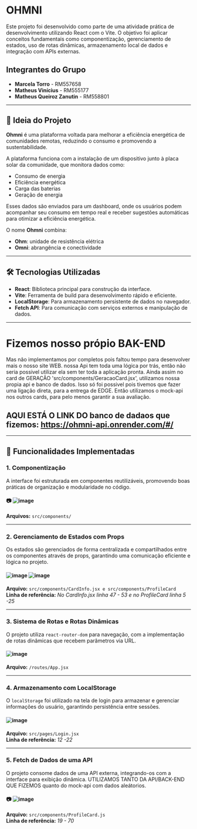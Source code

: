 # OHMNI

Este projeto foi desenvolvido como parte de uma atividade prática de desenvolvimento utilizando React com o Vite. O objetivo foi aplicar conceitos fundamentais como componentização, gerenciamento de estados, uso de rotas dinâmicas, armazenamento local de dados e integração com APIs externas.

## Integrantes do Grupo  
- **Marcela Torro** - RM557658  
- **Matheus Vinícius** - RM555177  
- **Matheus Queiroz Zanutin** - RM558801  

---

## 🌟 Ideia do Projeto  

**Ohmni** é uma plataforma voltada para melhorar a eficiência energética de comunidades remotas, reduzindo o consumo e promovendo a sustentabilidade.  

A plataforma funciona com a instalação de um dispositivo junto à placa solar da comunidade, que monitora dados como:  
- Consumo de energia  
- Eficiência energética  
- Carga das baterias  
- Geração de energia  

Esses dados são enviados para um dashboard, onde os usuários podem acompanhar seu consumo em tempo real e receber sugestões automáticas para otimizar a eficiência energética.  

O nome **Ohmni** combina:  
- **Ohm**: unidade de resistência elétrica  
- **Omni**: abrangência e conectividade  

---

## 🛠️ Tecnologias Utilizadas  
- **React**: Biblioteca principal para construção da interface.  
- **Vite**: Ferramenta de build para desenvolvimento rápido e eficiente.  
- **LocalStorage**: Para armazenamento persistente de dados no navegador.  
- **Fetch API**: Para comunicação com serviços externos e manipulação de dados.  

---
# Fizemos nosso própio BAK-END
Mas não implementamos por completos pois faltou tempo para desenvolver mais o nosso site WEB. nossa Api tem toda uma lógica por trás, então não seria possivel utilizar ela sem ter toda a aplicação pronta.
Ainda assim no card de GERAÇÃO 'src/components/GeracaoCard.jsx', utilizamos nossa propia api e banco de dados. Isso só foi possivel pois tivemos que fazer uma ligação direta, para a entrega de EDGE.
Então utilizamos o mock-api nos outros cards, para pelo menos garantir a sua avaliação.

## AQUI ESTÁ O LINK DO banco de dadaos que fizemos: https://ohmni-api.onrender.com/#/

---

## 📂 Funcionalidades Implementadas  

### **1. Componentização**  
A interface foi estruturada em componentes reutilizáveis, promovendo boas práticas de organização e modularidade no código.  

#### 📷 ![image](https://github.com/user-attachments/assets/09d7ccd7-18c4-41de-a52d-85718d4c581a)
  
**Arquivos:** `src/components/`   

---

### **2. Gerenciamento de Estados com Props**  
Os estados são gerenciados de forma centralizada e compartilhados entre os componentes através de props, garantindo uma comunicação eficiente e lógica no projeto.  

#### ![image](https://github.com/user-attachments/assets/125fa6f9-6b84-4d8b-9347-7cea723ed970) ![image](https://github.com/user-attachments/assets/d0623031-7abd-4b15-bab9-5716bfbbe3e0)


**Arquivo:** `src/components/CardInfo.jsx e src/components/ProfileCard`  
**Linha de referência:** *No CardInfo.jsx linha 47 - 53 e no ProfileCard linha 5 -25*  

---

### **3. Sistema de Rotas e Rotas Dinâmicas**  
O projeto utiliza `react-router-dom` para navegação, com a implementação de rotas dinâmicas que recebem parâmetros via URL.  

#### ![image](https://github.com/user-attachments/assets/912fc0ad-28b8-4ea3-8d3d-053e1173b78f)

**Arquivo:** `/routes/App.jsx`  

---

### **4. Armazenamento com LocalStorage**  
O `localStorage` foi utilizado na tela de login para armazenar e gerenciar informações do usuário, garantindo persistência entre sessões.  

#### ![image](https://github.com/user-attachments/assets/ee593bb1-f020-413e-ab0f-cd366a068459)

**Arquivo:** `src/pages/Login.jsx`  
**Linha de referência:** *12 -22*  

---

### **5. Fetch de Dados de uma API**  
O projeto consome dados de uma API externa, integrando-os com a interface para exibição dinâmica. UTILIZAMOS TANTO DA API/BACK-END QUE FIZEMOS quanto do mock-api com dados aleátorios. 

#### 📷 ![image](https://github.com/user-attachments/assets/67f17083-570c-4cc0-8bb1-e0f889241f7d)
 
**Arquivo:** `src/components/ProfileCard.js`  
**Linha de referência:** *19 - 70* 

